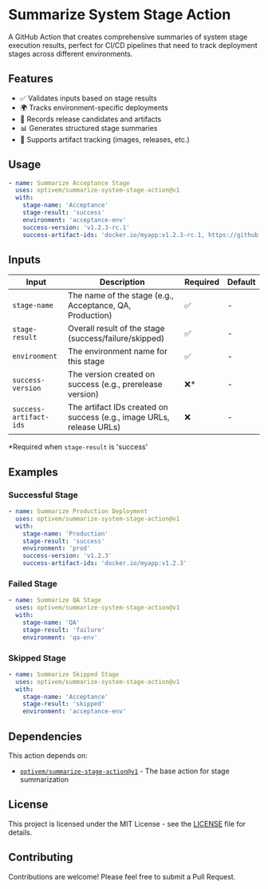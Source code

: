 # Summarize System Stage Action

A GitHub Action that creates comprehensive summaries of system stage execution results, perfect for CI/CD pipelines that need to track deployment stages across different environments.

## Features

- ✅ Validates inputs based on stage results
- 🌍 Tracks environment-specific deployments  
- 🎯 Records release candidates and artifacts
- 📊 Generates structured stage summaries
- 🔗 Supports artifact tracking (images, releases, etc.)

## Usage

```yaml
- name: Summarize Acceptance Stage
  uses: optivem/summarize-system-stage-action@v1
  with:
    stage-name: 'Acceptance'
    stage-result: 'success'
    environment: 'acceptance-env'
    success-version: 'v1.2.3-rc.1'
    success-artifact-ids: 'docker.io/myapp:v1.2.3-rc.1, https://github.com/owner/repo/releases/tag/v1.2.3-rc.1'
```

## Inputs

| Input | Description | Required | Default |
|-------|-------------|----------|---------|
| `stage-name` | The name of the stage (e.g., Acceptance, QA, Production) | ✅ | - |
| `stage-result` | Overall result of the stage (success/failure/skipped) | ✅ | - |
| `environment` | The environment name for this stage | ✅ | - |
| `success-version` | The version created on success (e.g., prerelease version) | ❌* | - |
| `success-artifact-ids` | The artifact IDs created on success (e.g., image URLs, release URLs) | ❌ | - |

*Required when `stage-result` is 'success'

## Examples

### Successful Stage
```yaml
- name: Summarize Production Deployment
  uses: optivem/summarize-system-stage-action@v1
  with:
    stage-name: 'Production'
    stage-result: 'success'
    environment: 'prod'
    success-version: 'v1.2.3'
    success-artifact-ids: 'docker.io/myapp:v1.2.3'
```

### Failed Stage
```yaml
- name: Summarize QA Stage
  uses: optivem/summarize-system-stage-action@v1
  with:
    stage-name: 'QA'
    stage-result: 'failure'
    environment: 'qa-env'
```

### Skipped Stage
```yaml
- name: Summarize Skipped Stage
  uses: optivem/summarize-system-stage-action@v1
  with:
    stage-name: 'Acceptance'
    stage-result: 'skipped'
    environment: 'acceptance-env'
```

## Dependencies

This action depends on:
- [`optivem/summarize-stage-action@v1`](https://github.com/optivem/summarize-stage-action) - The base action for stage summarization

## License

This project is licensed under the MIT License - see the [LICENSE](LICENSE) file for details.

## Contributing

Contributions are welcome! Please feel free to submit a Pull Request.
